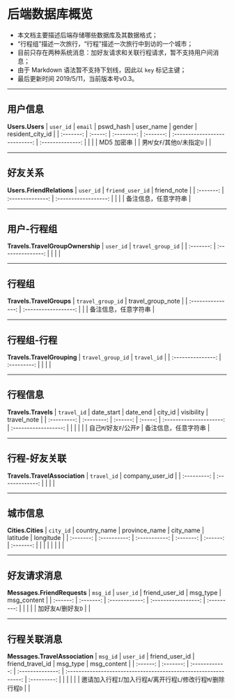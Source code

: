 # 后端数据库概览

+ 本文档主要描述后端存储哪些数据库及其数据格式；
+ “行程组”描述一次旅行，“行程”描述一次旅行中到访的一个城市；
+ 目前只存在两种系统消息：加好友请求和关联行程请求，暂不支持用户间消息；
+ 由于 Markdown 语法暂不支持下划线，因此以 `key` 标记主键；
+ 最后更新时间 2019/5/11，当前版本号v0.3。

---

## 用户信息
**Users.Users**
| `user_id` | `email` | pswd_hash  | user_name |            gender             | resident_city_id |
| :-------: | :-----: | :--------: | :-------: | :---------------------------: | :--------------: |
|           |         | MD5 加密串 |           | 男`M`/女`F`/其他`O`/未指定`U` |                  |

---

## 好友关系
**Users.FriendRelations**
| `user_id` | `friend_user_id` |     friend_note      |
| :-------: | :--------------: | :------------------: |
|           |                  | 备注信息，任意字符串 |

---

## 用户-行程组
**Travels.TravelGroupOwnership**
| `user_id` | `travel_group_id` |
| :-------: | :---------------: |
|           |                   |

---

## 行程组
**Travels.TravelGroups**
| `travel_group_id` |  travel_group_note   |
| :---------------: | :------------------: |
|                   | 备注信息，任意字符串 |

---

## 行程组-行程
**Travels.TravelGrouping**
| `travel_group_id` | `travel_id` |
| :---------------: | :---------: |
|                   |             |

---

## 行程信息
**Travels.Travels**
| `travel_id` | date_start | date_end | city_id |       visibility        |     travel_note      |
| :---------: | :--------: | :------: | :-----: | :---------------------: | :------------------: |
|             |            |          |         | 自己`M`/好友`F`/公开`P` | 备注信息，任意字符串 |

---

## 行程-好友关联
**Travels.TravelAssociation**
| `travel_id` | company_user_id |
| :---------: | :-------------: |
|             |                 |

---

## 城市信息
**Cities.Cities**
| `city_id` | country_name | province_name | city_name | latitude | longitude |
| :-------: | :----------: | :-----------: | :-------: | :------: | :-------: |
|           |              |               |           |          |           |

---

## 好友请求消息
**Messages.FriendRequests**
| `msg_id` | `user_id` | friend_user_id |      msg_type       | msg_content |
| :------: | :-------: | :------------: | :-----------------: | :---------: |
|          |           |                | 加好友`A`/删好友`D` |             |

---

## 行程关联消息
**Messages.TravelAssociation**
| `msg_id` | `user_id` | friend_user_id | friend_travel_id |                            msg_type                             | msg_content |
| :------: | :-------: | :------------: | :--------------: | :-------------------------------------------------------------: | :---------: |
|          |           |                |                  | 邀请加入行程`I`/加入行程`A`/离开行程`L`/修改行程`M`/删除行程`D` |             |
